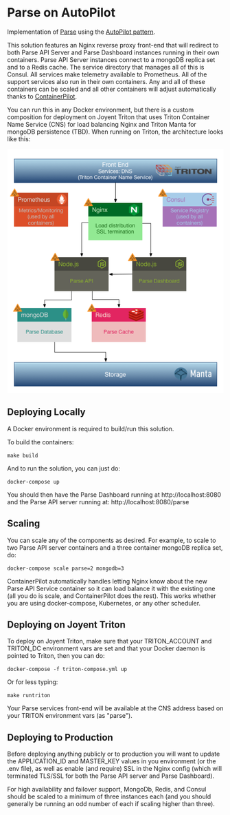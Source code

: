 # Parse on AutoPilot

Implementation of [Parse](http://parse.com/) using the [AutoPilot pattern](https://www.joyent.com/blog/app-centric-micro-orchestration).

This solution features an Nginx reverse proxy front-end that will redirect to both Parse API Server and Parse Dashboard instances running in their own containers.  Parse API Server instances connect to a mongoDB replica set and to a Redis cache.  The service directory that manages all of this is Consul.  All services make telemetry available to Prometheus.  All of the support services also run in their own containers.  Any and all of these containers can be scaled and all other containers will adjust automatically thanks to [ContainerPilot](https://www.joyent.com/containerpilot).

You can run this in any Docker environment, but there is a custom composition for deployment on Joyent Triton that uses Triton Container Name Service (CNS) for load balancing Nginx and Triton Manta for mongoDB persistence (TBD).  When running on Triton, the architecture looks like this:

![ParseOnTriton](docs/ParseJoyent.png)

## Deploying Locally

A Docker environment is required to build/run this solution.

To build the containers:

    make build

And to run the solution, you can just do:

    docker-compose up

You should then have the Parse Dashboard running at http://localhost:8080 and the Parse API server running at: http://localhost:8080/parse

## Scaling

You can scale any of the components as desired.  For example, to scale to two Parse API server containers and a three container mongoDB replica set, do:

    docker-compose scale parse=2 mongodb=3

ContainerPilot automatically handles letting Nginx know about the new Parse API Service container so it can load balance it with the existing one (all you do is scale, and ContainerPilot does the rest).  This works whether you are using docker-compose, Kubernetes, or any other scheduler.

## Deploying on Joyent Triton

To deploy on Joyent Triton, make sure that your TRITON_ACCOUNT and TRITON_DC environment vars are set and that your Docker daemon is pointed to Triton, then you can do:

    docker-compose -f triton-compose.yml up

Or for less typing:

    make runtriton

Your Parse services front-end will be available at the CNS address based on your TRITON environment vars (as "parse").

## Deploying to Production

Before deploying anything publicly or to production you will want to update the APPLICATION_ID and MASTER_KEY values in you environment (or the .env file), as well as enable (and require) SSL in the Nginx config (which will terminated TLS/SSL for both the Parse API server and Parse Dashboard).

For high availability and failover support, MongoDb, Redis, and Consul should be scaled to a minimum of three instances each (and you should generally be running an odd number of each if scaling higher than three).

